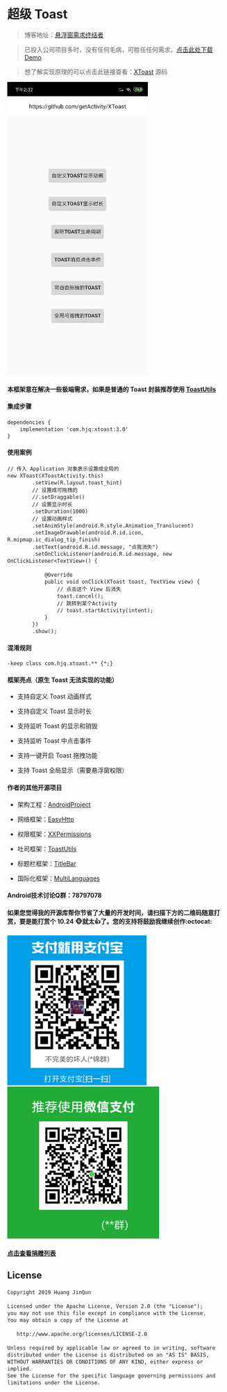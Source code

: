 # 超级 Toast

> 博客地址：[悬浮窗需求终结者](https://www.jianshu.com/p/247d705b87b6)

> 已投入公司项目多时，没有任何毛病，可胜任任何需求，[点击此处下载Demo](https://raw.githubusercontent.com/getActivity/XToast/master/XToast.apk)

> 想了解实现原理的可以点击此链接查看：[XToast](https://github.com/getActivity/XToast/blob/master/library/src/main/java/com/hjq/xtoast/XToast.java) 源码

![](XToast.gif)

#### 本框架意在解决一些极端需求，如果是普通的 Toast 封装推荐使用 [ToastUtils](https://github.com/getActivity/ToastUtils)

#### 集成步骤

    dependencies {
        implementation 'com.hjq:xtoast:3.0'
    }

#### 使用案例

    // 传入 Application 对象表示设置成全局的
    new XToast(XToastActivity.this)
            .setView(R.layout.toast_hint)
            // 设置成可拖拽的
            //.setDraggable()
            // 设置显示时长
            .setDuration(1000)
            // 设置动画样式
            .setAnimStyle(android.R.style.Animation_Translucent)
            .setImageDrawable(android.R.id.icon, R.mipmap.ic_dialog_tip_finish)
            .setText(android.R.id.message, "点我消失")
            .setOnClickListener(android.R.id.message, new OnClickListener<TextView>() {

                @Override
                public void onClick(XToast toast, TextView view) {
                    // 点击这个 View 后消失
                    toast.cancel();
                    // 跳转到某个Activity
                    // toast.startActivity(intent);
                }
            })
            .show();

#### 混淆规则

    -keep class com.hjq.xtoast.** {*;}

#### 框架亮点（原生 Toast 无法实现的功能）

* 支持自定义 Toast 动画样式

* 支持自定义 Toast 显示时长

* 支持监听 Toast 的显示和销毁

* 支持监听 Toast 中点击事件

* 支持一键开启 Toast 拖拽功能

* 支持 Toast 全局显示（需要悬浮窗权限）

#### 作者的其他开源项目

* 架构工程：[AndroidProject](https://github.com/getActivity/AndroidProject)

* 网络框架：[EasyHttp](https://github.com/getActivity/EasyHttp)

* 权限框架：[XXPermissions](https://github.com/getActivity/XXPermissions)

* 吐司框架：[ToastUtils](https://github.com/getActivity/ToastUtils)

* 标题栏框架：[TitleBar](https://github.com/getActivity/TitleBar)

* 国际化框架：[MultiLanguages](https://github.com/getActivity/MultiLanguages)

#### Android技术讨论Q群：78797078

#### 如果您觉得我的开源库帮你节省了大量的开发时间，请扫描下方的二维码随意打赏，要是能打赏个 10.24 :monkey_face:就太:thumbsup:了。您的支持将鼓励我继续创作:octocat:

![](https://raw.githubusercontent.com/getActivity/Donate/master/picture/pay_ali.png) ![](https://raw.githubusercontent.com/getActivity/Donate/master/picture/pay_wechat.png)

#### [点击查看捐赠列表](https://github.com/getActivity/Donate)

## License

```text
Copyright 2019 Huang JinQun

Licensed under the Apache License, Version 2.0 (the "License");
you may not use this file except in compliance with the License.
You may obtain a copy of the License at

   http://www.apache.org/licenses/LICENSE-2.0

Unless required by applicable law or agreed to in writing, software
distributed under the License is distributed on an "AS IS" BASIS,
WITHOUT WARRANTIES OR CONDITIONS OF ANY KIND, either express or implied.
See the License for the specific language governing permissions and
limitations under the License.
```

